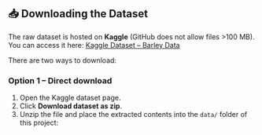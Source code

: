 ## 📥 Downloading the Dataset

The raw dataset is hosted on **Kaggle** (GitHub does not allow files >100 MB).  
You can access it here: [Kaggle Dataset – Barley Data](https://www.kaggle.com/datasets/gugucc/barley-data)

There are two ways to download:

### Option 1 – Direct download
1. Open the Kaggle dataset page.  
2. Click **Download dataset as zip**.  
3. Unzip the file and place the extracted contents into the `data/` folder of this project: